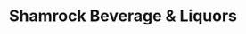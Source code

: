 ---
title: "Shamrock Beverage & Liquors"
url: /orlando/shamrock-beverage-und-liquors/
shop: Spirituosen
---